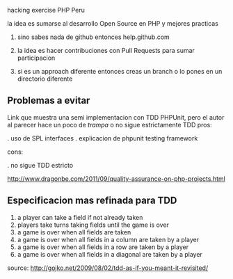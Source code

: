 hacking exercise PHP Peru

la idea es sumarse al desarrollo Open Source en PHP y mejores practicas

1. sino sabes nada de github entonces help.github.com

2. la idea es hacer contribuciones con Pull Requests para sumar participacion

3. si es un approach diferente entonces creas un branch o lo pones en un directorio diferente


Problemas a evitar
------------------

Link que muestra una semi implementacion con TDD PHPUnit, pero el autor
al parecer hace un poco de *trampa* o no sigue estrictamente TDD
pros: 

 . uso de SPL interfaces
 . explicacion de phpunit testing framework

cons:

 . no sigue TDD estricto
 
http://www.dragonbe.com/2011/09/quality-assurance-on-php-projects.html


Especificacion mas refinada para TDD
------------------------------------

1. a player can take a field if not already taken
2. players take turns taking fields until the game is over
3. a game is over when all fields are taken
4. a game is over when all fields in a column are taken by a player
5. a game is over when all fields in a row are taken by a player
6. a game is over when all fields in a diagonal are taken by a player


source: http://gojko.net/2009/08/02/tdd-as-if-you-meant-it-revisited/

